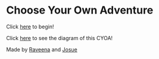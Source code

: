 # Choose Your Own Adventure

Click [here](mm.md) to begin!

Click [here](https://docs.google.com/a/hstat.org/drawings/d/1B5-mbtIgnHEP6lk-dLOJp-BKGVjHCojDJxoAMA2lYu0/edit?usp=sharing) to see the diagram of this CYOA!

Made by [Raveena](https://github.com/ravennas1025) and  [Josue](https://github.com//josuem9217)